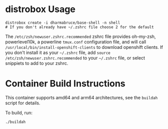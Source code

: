 
# distrobox Usage

    distrobox create -i dharmabruce/base-shell -n shell
    # If you don't already have ~/.zshrc file choose 2 for the default

The `/etc/zsh/newuser.zshrc.recommended` zshrc file provides oh-my-zsh,
powerlevel10k, a powerline `tmux.conf` configuration file, and will call
`/usr/local/bin/install-openshift-clients` to download openshift clients. If you
don't install it as your `~/.zshrc` file, add `source
/etc/zsh/newuser.zshrc.recommended` to your `~/.zshrc` file, or select snippiets
to add to your zshrc.

# Container Build Instructions

This container supports amd64 and arm64 architectures, see the `buildah` script
for details.

To build, run:

    ./buildah
